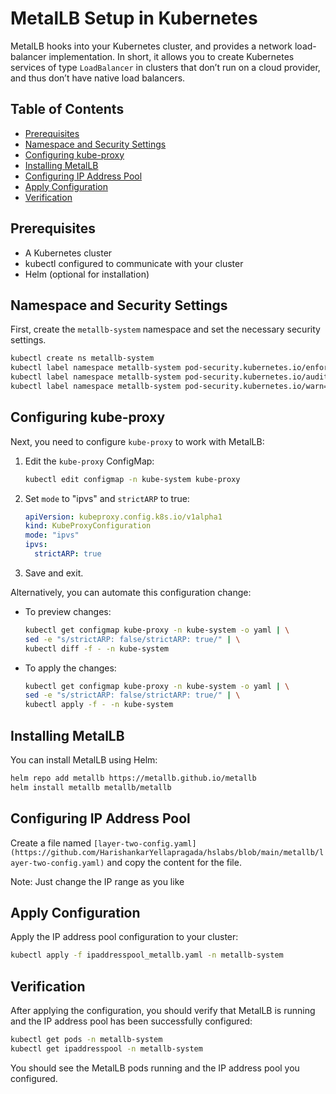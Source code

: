 # MetalLB Setup in Kubernetes

MetalLB hooks into your Kubernetes cluster, and provides a network load-balancer implementation. In short, it allows you to create Kubernetes services of type `LoadBalancer` in clusters that don’t run on a cloud provider, and thus don’t have native load balancers.

## Table of Contents

- [Prerequisites](#prerequisites)
- [Namespace and Security Settings](#namespace-and-security-settings)
- [Configuring kube-proxy](#configuring-kube-proxy)
- [Installing MetalLB](#installing-metallb)
- [Configuring IP Address Pool](#configuring-ip-address-pool)
- [Apply Configuration](#apply-configuration)
- [Verification](#verification)

## Prerequisites

- A Kubernetes cluster
- kubectl configured to communicate with your cluster
- Helm (optional for installation)

## Namespace and Security Settings

First, create the `metallb-system` namespace and set the necessary security settings.

```bash
kubectl create ns metallb-system
kubectl label namespace metallb-system pod-security.kubernetes.io/enforce=privileged
kubectl label namespace metallb-system pod-security.kubernetes.io/audit=privileged
kubectl label namespace metallb-system pod-security.kubernetes.io/warn=privileged
```

## Configuring kube-proxy

Next, you need to configure `kube-proxy` to work with MetalLB:

1. Edit the `kube-proxy` ConfigMap:

    ```bash
    kubectl edit configmap -n kube-system kube-proxy
    ```

2. Set `mode` to "ipvs" and `strictARP` to true:

    ```yaml
    apiVersion: kubeproxy.config.k8s.io/v1alpha1
    kind: KubeProxyConfiguration
    mode: "ipvs"
    ipvs:
      strictARP: true
    ```

3. Save and exit.

Alternatively, you can automate this configuration change:

- To preview changes:

  ```bash
  kubectl get configmap kube-proxy -n kube-system -o yaml | \
  sed -e "s/strictARP: false/strictARP: true/" | \
  kubectl diff -f - -n kube-system
  ```

- To apply the changes:

  ```bash
  kubectl get configmap kube-proxy -n kube-system -o yaml | \
  sed -e "s/strictARP: false/strictARP: true/" | \
  kubectl apply -f - -n kube-system
  ```

## Installing MetalLB

You can install MetalLB using Helm:

```bash
helm repo add metallb https://metallb.github.io/metallb
helm install metallb metallb/metallb
```

## Configuring IP Address Pool

Create a file named `[layer-two-config.yaml](https://github.com/HarishankarYellapragada/hslabs/blob/main/metallb/layer-two-config.yaml)` and copy the content for the file. 

Note: Just change the IP range as you like

## Apply Configuration

Apply the IP address pool configuration to your cluster:

```bash
kubectl apply -f ipaddresspool_metallb.yaml -n metallb-system
```

## Verification

After applying the configuration, you should verify that MetalLB is running and the IP address pool has been successfully configured:

```bash
kubectl get pods -n metallb-system
kubectl get ipaddresspool -n metallb-system
```

You should see the MetalLB pods running and the IP address pool you configured.
